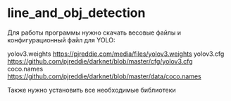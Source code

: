 # line_and_obj_detection
Для работы программы нужно скачать весовые файлы и конфигурационный файл для YOLO:

yolov3.weights  https://pjreddie.com/media/files/yolov3.weights
yolov3.cfg      https://github.com/pjreddie/darknet/blob/master/cfg/yolov3.cfg
coco.names      https://github.com/pjreddie/darknet/blob/master/data/coco.names

Также нужно установить все необходимые библиотеки
